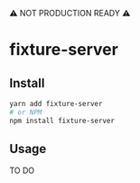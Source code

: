 ⚠️ NOT PRODUCTION READY ⚠️

# fixture-server


## Install

```bash
yarn add fixture-server
# or NPM
npm install fixture-server
```

## Usage

TO DO
